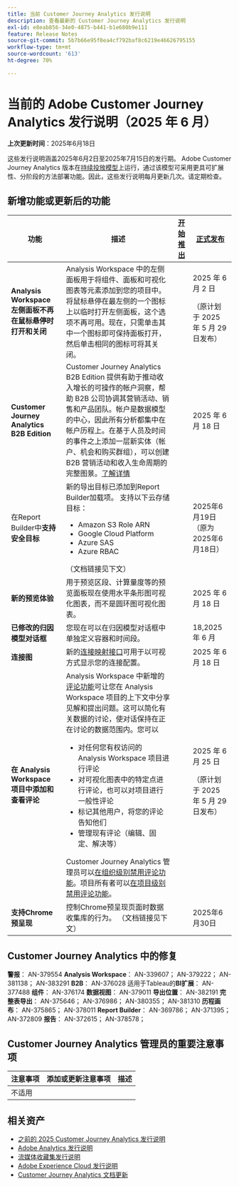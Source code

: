 ```yaml
---
title: 当前 Customer Journey Analytics 发行说明
description: 查看最新的 Customer Journey Analytics 发行说明
exl-id: e8eab856-34e0-4875-b441-b1e680b9e111
feature: Release Notes
source-git-commit: 5b7b66e95f0ea4cf792baf8c6219e46626795155
workflow-type: tm+mt
source-wordcount: '613'
ht-degree: 70%

---
```


# 当前的 Adobe Customer Journey Analytics 发行说明（2025 年 6 月）

**上次更新时间**：2025年6月18日


这些发行说明涵盖2025年6月2日至2025年7月15日的发行期。 Adobe Customer Journey Analytics 版本在[持续投放模型](releases.md)上运行，通过该模型可采用更具可扩展性、分阶段的方法部署功能。因此，这些发行说明每月更新几次。请定期检查。

## 新增功能或更新后的功能

| 功能 | 描述 | [开始推出](releases.md) | [正式发布](releases.md) |
| ----------- | ---------- | ------- | ---- |
| **Analysis Workspace 左侧面板不再在鼠标悬停时打开和关闭** | Analysis Workspace 中的左侧面板用于将组件、面板和可视化图表等元素添加到您的项目中。将鼠标悬停在最左侧的一个图标上以临时打开左侧面板，这个选项不再可用。现在，只需单击其中一个图标即可保持面板打开，然后单击相同的图标可将其关闭。 |  | 2025 年 6 月 2 日 <p>（原计划于 2025 年 5 月 29 日发布）</p> |
| **Customer Journey Analytics B2B Edition** | Customer Journey Analytics B2B Edition 提供有助于推动收入增长的可操作的帐户洞察，帮助 B2B 公司协调其营销活动、销售和产品团队。帐户是数据模型的中心，因此所有分析都集中在帐户历程上。在基于人员及时间的事件之上添加一层新实体（帐户、机会和购买群组），可以创建 B2B 营销活动和收入生命周期的完整图景。[了解详情](https://experienceleague.adobe.com/zh-hans/docs/analytics-platform/using/cja-overview/cja-b2b/cja-b2b-edition) |  | 2025 年 6 月 18 日 |
| 在Report Builder中&#x200B;**支持安全目标** | 新的导出目标已添加到Report Builder加载项。 支持以下云存储目标： <ul><li>Amazon S3 Role ARN</li><li>Google Cloud Platform</li><li>Azure SAS</li><li>Azure RBAC</li></ul> （文档链接见下文） |  | 2025年6月19日（原为2025年6月18日） |
| **新的预览体验** | 用于预览区段、计算量度等的预览面板现在使用水平条形图可视化图表，而不是圆环图可视化图表。 |  | 2025 年 6 月 18 日 |
| **已修改的归因模型对话框** | 您现在可以在归因模型对话框中单独定义容器和时间段。 |  | 18,2025 年 6 月 |
| **连接图** | 新的[连接映射接口](https://experienceleague.adobe.com/en/docs/analytics-platform/using/cja-connections/create-connection#connection-map)可用于以可视方式显示您的连接配置。 |  | 2025 年 6 月 18 日 |
| **在 Analysis Workspace 项目中添加和查看评论** | Analysis Workspace 中新增的[评论功能](https://experienceleague.adobe.com/zh-hans/docs/analytics-platform/using/cja-workspace/build-workspace-project/comment-projects)可让您在 Analysis Workspace 项目的上下文中分享见解和提出问题。这可以简化有关数据的讨论，使对话保持在正在讨论的数据范围内。您可以 <ul><li>对任何您有权访问的 Analysis Workspace 项目进行评论</li><li>对可视化图表中的特定点进行评论，也可以对项目进行一般性评论</li><li>标记其他用户，将您的评论告知他们</li><li>管理现有评论（编辑、固定、解决等）</li></ul>Customer Journey Analytics 管理员可以[在组织级别禁用评论功能](https://experienceleague.adobe.com/zh-hans/docs/analytics-platform/using/cja-workspace/user-preferences#ims-organization-preferences)。项目所有者可以[在项目级别禁用评论功能](https://experienceleague.adobe.com/zh-hans/docs/analytics-platform/using/cja-workspace/build-workspace-project/create-projects)。 |  | 2025 年 6 月 25 日 <p>（原计划于 2025 年 5 月 29 日发布）</p> |
| **支持Chrome预呈现** | 控制Chrome预呈现页面时数据收集库的行为。 （文档链接见下文） |  | 2025年6月30日 |

## Customer Journey Analytics 中的修复

**警报**： AN-379554
**Analysis Workspace**： AN-339607； AN-379222； AN-381138； AN-383291
**B2B**： AN-376028
适用于Tableau的&#x200B;**BI扩展**： AN-377488
**组件**： AN-376174
**数据视图**： AN-379011
**导出位置**： AN-382191
**完整表导出**： AN-375646； AN-376986； AN-380355； AN-381310
**历程画布**： AN-375865； AN-378011
**Report Builder**： AN-369786； AN-371395； AN-372809
**报告**： AN-372615； AN-378578；


## Customer Journey Analytics 管理员的重要注意事项

| 注意事项 | 添加或更新注意事项 | 描述 |
| --- | --- | --- |
| 不适用 | | |

## 相关资产

* [之前的 2025 Customer Journey Analytics 发行说明](/help/release-notes/2025.md)
* [Adobe Analytics 发行说明](https://experienceleague.adobe.com/docs/analytics/release-notes/latest.html?lang=zh-hans)
* [流媒体收藏集发行说明](https://experienceleague.adobe.com/docs/media-analytics/using/additional-resources/release-notes.html?lang=zh-hans)
* [Adobe Experience Cloud 发行说明](https://experienceleague.adobe.com/docs/release-notes/experience-cloud/current.html?lang=zh-hans)
* [Customer Journey Analytics 文档更新](/help/release-notes/doc-changes.md)
